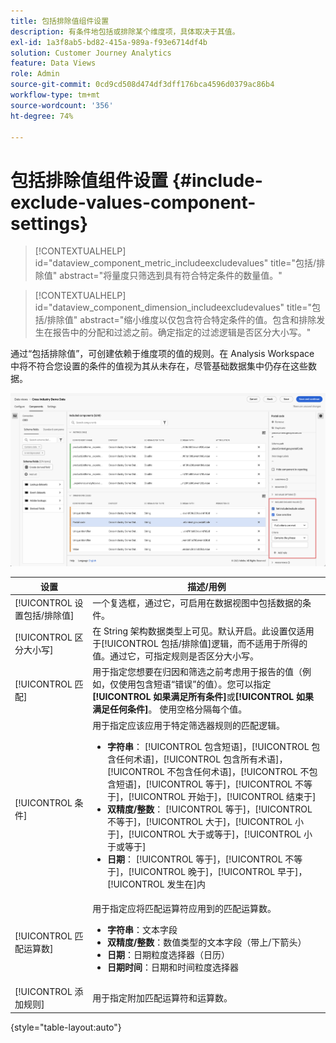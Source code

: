 ```yaml
---
title: 包括排除值组件设置
description: 有条件地包括或排除某个维度项，具体取决于其值。
exl-id: 1a3f8ab5-bd82-415a-989a-f93e6714df4b
solution: Customer Journey Analytics
feature: Data Views
role: Admin
source-git-commit: 0cd9cd508d474df3dff176bca4596d0379ac86b4
workflow-type: tm+mt
source-wordcount: '356'
ht-degree: 74%

---
```


# 包括排除值组件设置 {#include-exclude-values-component-settings}

<!-- markdownlint-disable MD034 -->

>[!CONTEXTUALHELP]
>id="dataview_component_metric_includeexcludevalues"
>title="包括/排除值"
>abstract="将量度只筛选到具有符合特定条件的数量值。"

<!-- markdownlint-enable MD034 -->

<!-- markdownlint-disable MD034 -->

>[!CONTEXTUALHELP]
>id="dataview_component_dimension_includeexcludevalues"
>title="包括/排除值"
>abstract="缩小维度以仅包含符合特定条件的值。包含和排除发生在报告中的分配和过滤之前。确定指定的过滤逻辑是否区分大小写。"

<!-- markdownlint-enable MD034 -->

通过“包括排除值”，可创建依赖于维度项的值的规则。在 Analysis Workspace 中将不符合您设置的条件的值视为其从未存在，尽管基础数据集中仍存在这些数据。

![突出显示“包括/排除”值的数据视图窗口](../assets/include-exclude.png)

| 设置 | 描述/用例 |
| --- | --- |
| [!UICONTROL 设置包括/排除值] | 一个复选框，通过它，可启用在数据视图中包括数据的条件。 |
| [!UICONTROL 区分大小写] | 在 String 架构数据类型上可见。默认开启。此设置仅适用于[!UICONTROL 包括/排除值]逻辑，而不适用于所得的值。通过它，可指定规则是否区分大小写。 |
| [!UICONTROL 匹配] | 用于指定您想要在归因和筛选之前考虑用于报告的值（例如，仅使用包含短语“错误”的值）。您可以指定&#x200B;**[!UICONTROL 如果满足所有条件]**&#x200B;或&#x200B;**[!UICONTROL 如果满足任何条件]**。 使用空格分隔每个值。 |
| [!UICONTROL 条件] | 用于指定应该应用于特定筛选器规则的匹配逻辑。<ul><li>**字符串**： [!UICONTROL 包含短语]，[!UICONTROL 包含任何术语]，[!UICONTROL 包含所有术语]，[!UICONTROL 不包含任何术语]，[!UICONTROL 不包含短语]，[!UICONTROL 等于]，[!UICONTROL 不等于]，[!UICONTROL 开始于]，[!UICONTROL 结束于]</li><li>**双精度/整数**： [!UICONTROL 等于]，[!UICONTROL 不等于]，[!UICONTROL 大于]，[!UICONTROL 小于]，[!UICONTROL 大于或等于]，[!UICONTROL 小于或等于]</li><li>**日期**： [!UICONTROL 等于]，[!UICONTROL 不等于]，[!UICONTROL 晚于]，[!UICONTROL 早于]，[!UICONTROL 发生在]内</li></ul> |
| [!UICONTROL 匹配运算数] | 用于指定应将匹配运算符应用到的匹配运算数。<ul><li>**字符串**：文本字段</li><li>**双精度/整数**：数值类型的文本字段（带上/下箭头）</li><li>**日期**：日期粒度选择器（日历）</li><li>**日期时间**：日期和时间粒度选择器</li></ul> |
| [!UICONTROL 添加规则] | 用于指定附加匹配运算符和运算数。 |

{style="table-layout:auto"}
